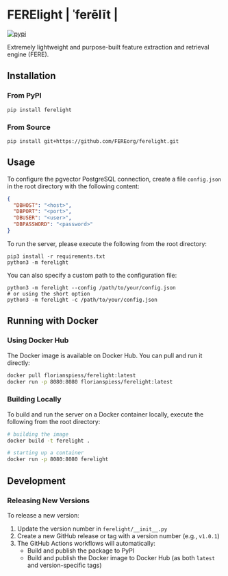 # FERElight | ˈferēlīt |
[![pypi](https://img.shields.io/pypi/v/ferelight.svg)](https://pypi.org/project/ferelight/)

Extremely lightweight and purpose-built feature extraction and retrieval engine (FERE).

## Installation

### From PyPI
```
pip install ferelight
```

### From Source
```
pip install git+https://github.com/FEREorg/ferelight.git
```

## Usage
To configure the pgvector PostgreSQL connection, create a file `config.json` in the root directory with the following content:

```json
{
  "DBHOST": "<host>",
  "DBPORT": "<port>",
  "DBUSER": "<user>",
  "DBPASSWORD": "<password>"
}
```

To run the server, please execute the following from the root directory:

```
pip3 install -r requirements.txt
python3 -m ferelight
```

You can also specify a custom path to the configuration file:

```
python3 -m ferelight --config /path/to/your/config.json
# or using the short option
python3 -m ferelight -c /path/to/your/config.json
```

## Running with Docker

### Using Docker Hub

The Docker image is available on Docker Hub. You can pull and run it directly:

```bash
docker pull florianspiess/ferelight:latest
docker run -p 8080:8080 florianspiess/ferelight:latest
```

### Building Locally

To build and run the server on a Docker container locally, execute the following from the root directory:

```bash
# building the image
docker build -t ferelight .

# starting up a container
docker run -p 8080:8080 ferelight
```

## Development

### Releasing New Versions

To release a new version:

1. Update the version number in `ferelight/__init__.py`
2. Create a new GitHub release or tag with a version number (e.g., `v1.0.1`)
3. The GitHub Actions workflows will automatically:
   - Build and publish the package to PyPI
   - Build and publish the Docker image to Docker Hub (as both `latest` and version-specific tags)
